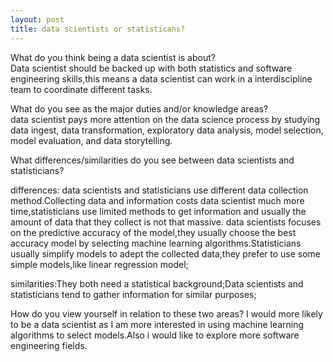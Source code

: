 ```yaml
---
layout: post
title: data scientists or statisticans?
---
```

What do you think being a data scientist is about?  
Data scientist should be backed up with both statistics and software engineering skills,this means a data scientist can work in a interdiscipline team to coordinate different tasks.


What do you see as the major duties and/or knowledge areas?  
data scientist pays more attention on the data science process by studying data ingest, data transformation, exploratory data analysis, model selection, model evaluation, and data storytelling. 

What differences/similarities do you see between data scientists and statisticians?  

differences: data scientists and statisticians use different data collection method.Collecting data and information costs data scientist much more time,statisticians use limited methods to get information and usually the amount of data that they collect is not that massive.
data scientists focuses on the predictive accuracy of the model,they usually choose the best accuracy model by selecting machine learning algorithms.Statisticians usually simplify models to adept the collected data,they prefer to use some simple models,like linear regression model;

similarities:They both need a statistical background;Data scientists and statisticians tend to gather information for similar purposes;

How do you view yourself in relation to these two areas?
I would more likely to be a data scientist as I am more interested in using machine learning algorithms to select models.Also i would like to explore more software engineering fields.
